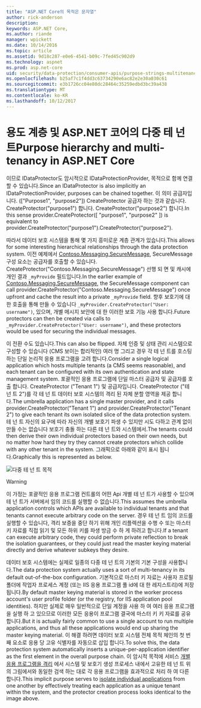```yaml
---
title: "ASP.NET Core의 목적은 문자열"
author: rick-anderson
description: 
keywords: ASP.NET Core,
ms.author: riande
manager: wpickett
ms.date: 10/14/2016
ms.topic: article
ms.assetid: 9d18c287-e0e6-4541-b09c-7fed45c902d9
ms.technology: aspnet
ms.prod: asp.net-core
uid: security/data-protection/consumer-apis/purpose-strings-multitenancy
ms.openlocfilehash: b25af7c1f4dd3c63734290e6ac82e2e30a030c61
ms.sourcegitcommit: e3b1726cc04e80dc28464c35259edbd3bc39a438
ms.translationtype: MT
ms.contentlocale: ko-KR
ms.lasthandoff: 10/12/2017
---
```

# <a name="purpose-hierarchy-and-multi-tenancy-in-aspnet-core"></a><span data-ttu-id="7d863-103">용도 계층 및 ASP.NET 코어의 다중 테 넌 트</span><span class="sxs-lookup"><span data-stu-id="7d863-103">Purpose hierarchy and multi-tenancy in ASP.NET Core</span></span>

<span data-ttu-id="7d863-104">이므로 IDataProtector도 암시적으로 IDataProtectionProvider, 목적으로 함께 연결할 수 있습니다.</span><span class="sxs-lookup"><span data-stu-id="7d863-104">Since an IDataProtector is also implicitly an IDataProtectionProvider, purposes can be chained together.</span></span> <span data-ttu-id="7d863-105">이 의미 공급자입니다. (["Purpose1", "purpose2"]) CreateProtector 공급자 하는 것과 같습니다. CreateProtector("purpose1") 합니다. CreateProtector("purpose2") 합니다.</span><span class="sxs-lookup"><span data-stu-id="7d863-105">In this sense provider.CreateProtector([ "purpose1", "purpose2" ]) is equivalent to provider.CreateProtector("purpose1").CreateProtector("purpose2").</span></span>

<span data-ttu-id="7d863-106">따라서 데이터 보호 시스템을 통해 몇 가지 흥미로운 계층 관계가 있습니다.</span><span class="sxs-lookup"><span data-stu-id="7d863-106">This allows for some interesting hierarchical relationships through the data protection system.</span></span> <span data-ttu-id="7d863-107">이전 예제에서 [Contoso.Messaging.SecureMessage](purpose-strings.md#data-protection-contoso-purpose), SecureMessage 구성 요소는 공급자를 호출할 수 있습니다. CreateProtector("Contoso.Messaging.SecureMessage") 선행 되 면 및 캐시에 개인 결과 `_myProvide` 필드입니다.</span><span class="sxs-lookup"><span data-stu-id="7d863-107">In the earlier example of [Contoso.Messaging.SecureMessage](purpose-strings.md#data-protection-contoso-purpose), the SecureMessage component can call provider.CreateProtector("Contoso.Messaging.SecureMessage") once upfront and cache the result into a private `_myProvide` field.</span></span> <span data-ttu-id="7d863-108">향후 보호기에 대 한 호출을 통해 만들 수 있습니다 `_myProvider.CreateProtector("User: username")`, 있으며, 개별 메시지 보안에 대 한 이러한 보호 기능 사용 합니다.</span><span class="sxs-lookup"><span data-stu-id="7d863-108">Future protectors can then be created via calls to `_myProvider.CreateProtector("User: username")`, and these protectors would be used for securing the individual messages.</span></span>

<span data-ttu-id="7d863-109">이 전환 수도 있습니다.</span><span class="sxs-lookup"><span data-stu-id="7d863-109">This can also be flipped.</span></span> <span data-ttu-id="7d863-110">자체 인증 및 상태 관리 시스템으로 구성할 수 있습니다 (CMS 보이는 합리적인) 여러 명 그리고 경우 각 테 넌 트를 호스팅하는 단일 논리적 응용 프로그램을 고려 합니다.</span><span class="sxs-lookup"><span data-stu-id="7d863-110">Consider a single logical application which hosts multiple tenants (a CMS seems reasonable), and each tenant can be configured with its own authentication and state management system.</span></span> <span data-ttu-id="7d863-111">포괄적인 응용 프로그램에 단일 마스터 공급자 및 공급자를 호출 합니다. CreateProtector ("Tenant 1") 및 공급자입니다. CreateProtector ("테 넌 트 2")를 각 테 넌 트 데이터 보호 시스템의 격리 된 자체 분할 영역을 제공 합니다.</span><span class="sxs-lookup"><span data-stu-id="7d863-111">The umbrella application has a single master provider, and it calls provider.CreateProtector("Tenant 1") and provider.CreateProtector("Tenant 2") to give each tenant its own isolated slice of the data protection system.</span></span> <span data-ttu-id="7d863-112">테 넌 트 자신의 요구에 따라 자신의 개별 보호기 파생 수 있지만 시도 다하고 관계 없이 만들 수는 없습니다 보호기 충돌 하는 다른 테 넌 트와 시스템에서.</span><span class="sxs-lookup"><span data-stu-id="7d863-112">The tenants could then derive their own individual protectors based on their own needs, but no matter how hard they try they cannot create protectors which collide with any other tenant in the system.</span></span> <span data-ttu-id="7d863-113">그래픽으로 아래와 같이 표시 됩니다.</span><span class="sxs-lookup"><span data-stu-id="7d863-113">Graphically this is represented as below.</span></span>

![다중 테 넌 트 목적](purpose-strings-multitenancy/_static/purposes-multi-tenancy.png)

>[!WARNING]
> <span data-ttu-id="7d863-115">이 가정는 포괄적인 응용 프로그램 컨트롤의 어떤 Api 개별 테 넌 트가 사용할 수 있으며 테 넌 트가 서버에서 임의 코드를 실행할 수 없습니다.</span><span class="sxs-lookup"><span data-stu-id="7d863-115">This assumes the umbrella application controls which APIs are available to individual tenants and that tenants cannot execute arbitrary code on the server.</span></span> <span data-ttu-id="7d863-116">경우 테 넌 트 임의 코드를 실행할 수 있습니다, 격리 보증을 중단 하기 위해 개인 리플렉션을 수행 수 또는 마스터 키 자료를 직접 읽기 및 모든 하위 키를 파생 방금 수 하 게 하려고 합니다.</span><span class="sxs-lookup"><span data-stu-id="7d863-116">If a tenant can execute arbitrary code, they could perform private reflection to break the isolation guarantees, or they could just read the master keying material directly and derive whatever subkeys they desire.</span></span>

<span data-ttu-id="7d863-117">데이터 보호 시스템에는 실제로 일종의 다중 테 넌 트의 기본의 기본 구성을 사용합니다.</span><span class="sxs-lookup"><span data-stu-id="7d863-117">The data protection system actually uses a sort of multi-tenancy in its default out-of-the-box configuration.</span></span> <span data-ttu-id="7d863-118">기본적으로 마스터 키 자료는 사용자 프로필 폴더에 작업자 프로세스 계정 (또는 IIS 응용 프로그램 풀 id에 대 한 레지스트리)에 저장 됩니다.</span><span class="sxs-lookup"><span data-stu-id="7d863-118">By default master keying material is stored in the worker process account's user profile folder (or the registry, for IIS application pool identities).</span></span> <span data-ttu-id="7d863-119">하지만 실제로 매우 일반적으로 단일 계정을 사용 하 여 여러 응용 프로그램을 실행 하 고 있으므로 이러한 모든 응용이 프로그램 결국에 마스터 키 키 자료를 공유 합니다.</span><span class="sxs-lookup"><span data-stu-id="7d863-119">But it is actually fairly common to use a single account to run multiple applications, and thus all these applications would end up sharing the master keying material.</span></span> <span data-ttu-id="7d863-120">이 해결 하려면 데이터 보호 시스템 전체 목적 체인의 첫 번째 요소로 응용 당 고유 식별자를 자동으로 삽입 합니다.</span><span class="sxs-lookup"><span data-stu-id="7d863-120">To solve this, the data protection system automatically inserts a unique-per-application identifier as the first element in the overall purpose chain.</span></span> <span data-ttu-id="7d863-121">이 암시적 목적에 서비스 [개별 응용 프로그램을 격리](../configuration/overview.md#data-protection-configuration-per-app-isolation) 에서 시스템 및 보호기 생성 프로세스 내에서 고유한 테 넌 트 위의 그림에서와 동일한 검색 하는 대로 각 응용 프로그램을 효과적으로 처리 하 여 다른 합니다.</span><span class="sxs-lookup"><span data-stu-id="7d863-121">This implicit purpose serves to [isolate individual applications](../configuration/overview.md#data-protection-configuration-per-app-isolation) from one another by effectively treating each application as a unique tenant within the system, and the protector creation process looks identical to the image above.</span></span>
